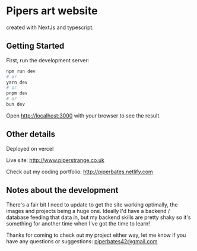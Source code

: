 

# Pipers art website

created with NextJs and typescript. 

## Getting Started

First, run the development server:

```bash
npm run dev
# or
yarn dev
# or
pnpm dev
# or
bun dev
```

Open [http://localhost:3000](http://localhost:3000) with your browser to see the result.

## Other details

Deployed on vercel

Live site: http://www.piperstrange.co.uk

Check out my coding portfolio: http://piperbates.netlify.com

## Notes about the development

There's a fair bit I need to update to get the site working optimally, the images and projects being a huge one. Ideally I'd have a backend / database feeding that data in, but my backend skills are pretty shaky so it's something for another time when I've got the time to learn!

Thanks for coming to check out my project either way, let me know if you have any questions or suggestions: piperbates42@gmail.com